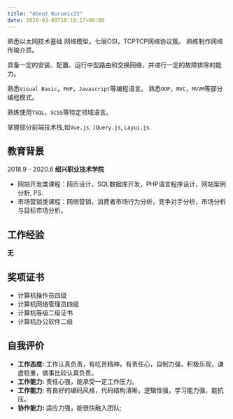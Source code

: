 ```yaml
---
title: "About Kurumix33"
date: 2020-03-09T18:10:17+08:00
---
```


熟悉以太网技术基础 网络模型，七层OSI，TCPTCP网络协议簇。
熟练制作网络传输介质。

具备一定的安装、配置、运行中型路由和交换网络，并进行一定的故障排除的能力。

熟悉`Visual Basic`，`PHP`，`Javascript`等编程语言。
熟悉`OOP`，`MVC`，`MVVM`等部分编程模式。

熟练使用`TSQL`，`SCSS`等特定领域语言。

掌握部分前端技术栈,如`Vue.js`, `JQuery.js`, `Layui.js`.

## 教育背景

2018.9 - 2020.6 **绍兴职业技术学院**

- 网站开发类课程：网页设计，SQL数据库开发，PHP语言程序设计，网站案例分析, PS.
- 市场营销类课程：网络营销，消费者市场行为分析，竞争对手分析，市场分析与目标市场分析。

## 工作经验

**无**

## 奖项证书

- 计算机操作员四级
- 计算机网络管理员四级
- 计算机等级二级证书
- 计算机办公软件二级

## 自我评价

- **工作态度:** 工作认真负责，有吃苦精神，有责任心，自制力强，积极乐观，谦虚稳重，做事比较认真负责。
- **工作能力:** 责任心强，能承受一定工作压力。
- **工作能力:** 有良好的编码风格，代码结构清晰，逻辑性强，学习能力强，能抗压。
- **协作能力:** 适应力强，能很快融入团队;


